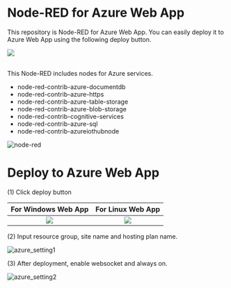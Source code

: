 # Node-RED for Azure Web App
 This repository is Node-RED for Azure Web App. You can easily deploy it to Azure Web App using the following deploy button.
 
<a href="https://portal.azure.com/#create/Microsoft.Template/uri/https%3A%2F%2Fraw.githubusercontent.com%2Fzuhito%2Fnode-red-webapp%2Fmaster%2Fazuredeploy.json" target="_blank">
    <img src="https://azuredeploy.net/deploybutton.svg"/>
</a><br><br>

This Node-RED includes nodes for Azure services.
- node-red-contrib-azure-documentdb
- node-red-contrib-azure-https
- node-red-contrib-azure-table-storage
- node-red-contrib-azure-blob-storage
- node-red-contrib-cognitive-services
- node-red-contrib-azure-sql
- node-red-contrib-azureiothubnode

![node-red](https://raw.githubusercontent.com/zuhito/node-red-webapp/master/nodered.png)

# Deploy to Azure Web App
(1) Click deploy button

| For Windows Web App | For Linux Web App|
| :-: | :-: |
|<a href="https://portal.azure.com/#create/Microsoft.Template/uri/https%3A%2F%2Fraw.githubusercontent.com%2Fhorihiro%2Fnode-red-webapp%2Fmaster%2Fazuredeploy.json" target="_blank">    <img src="https://azuredeploy.net/deploybutton.svg"/></a>|<a href="https://portal.azure.com/#create/Microsoft.Template/uri/https%3A%2F%2Fraw.githubusercontent.com%2Fhorihiro%2Fnode-red-webapp%2Fmaster%2Fazuredeploy_linux.json" target="_blank">    <img src="https://azuredeploy.net/deploybutton.svg"/></a>|

(2) Input resource group, site name and hosting plan name.

![azure_setting1](https://raw.githubusercontent.com/zuhito/node-red-webapp/master/azure_setting1.png)

(3) After deployment, enable websocket and always on.

![azure_setting2](https://raw.githubusercontent.com/zuhito/node-red-webapp/master/azure_setting2.png)
